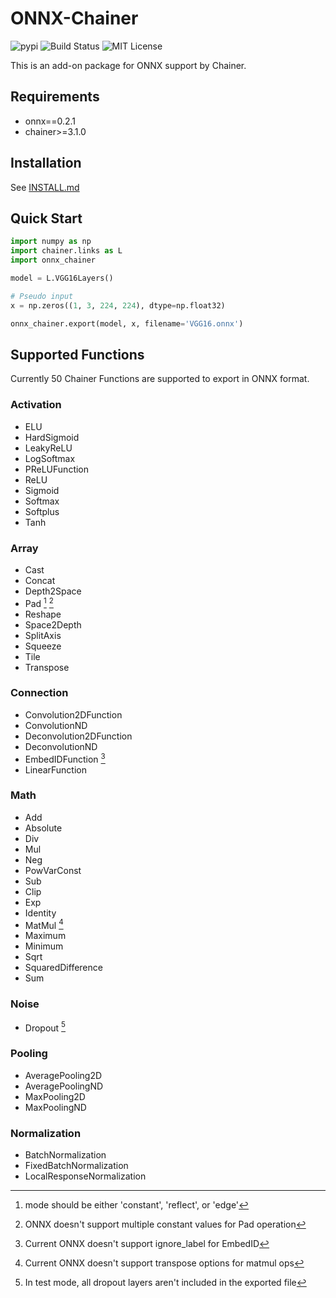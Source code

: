 # ONNX-Chainer
![pypi](https://img.shields.io/pypi/v/onnx-chainer.svg)
![Build Status](https://travis-ci.org/mitmul/onnx-chainer.svg?branch=master)
![MIT License](https://img.shields.io/github/license/mitmul/onnx-chainer.svg)

This is an add-on package for ONNX support by Chainer.

## Requirements

- onnx==0.2.1
- chainer>=3.1.0

## Installation

See [INSTALL.md](INSTALL.md)

## Quick Start

```python
import numpy as np
import chainer.links as L
import onnx_chainer

model = L.VGG16Layers()

# Pseudo input
x = np.zeros((1, 3, 224, 224), dtype=np.float32)

onnx_chainer.export(model, x, filename='VGG16.onnx')
```

## Supported Functions

Currently 50 Chainer Functions are supported to export in ONNX format.

### Activation

- ELU
- HardSigmoid
- LeakyReLU
- LogSoftmax
- PReLUFunction
- ReLU
- Sigmoid
- Softmax
- Softplus
- Tanh

### Array

- Cast
- Concat
- Depth2Space
- Pad [^pad1] [^pad2]
- Reshape
- Space2Depth
- SplitAxis
- Squeeze
- Tile
- Transpose

[^pad1]: mode should be either 'constant', 'reflect', or 'edge'
[^pad2]: ONNX doesn't support multiple constant values for Pad operation

### Connection

- Convolution2DFunction
- ConvolutionND
- Deconvolution2DFunction
- DeconvolutionND
- EmbedIDFunction [^embed1]
- LinearFunction

[^embed1]: Current ONNX doesn't support ignore_label for EmbedID

### Math

- Add
- Absolute
- Div
- Mul
- Neg
- PowVarConst
- Sub
- Clip
- Exp
- Identity
- MatMul [^matmul1]
- Maximum
- Minimum
- Sqrt
- SquaredDifference
- Sum

[^matmul1]: Current ONNX doesn't support transpose options for matmul ops

### Noise

- Dropout [^dropout1]

[^dropout1]: In test mode, all dropout layers aren't included in the exported file

### Pooling

- AveragePooling2D
- AveragePoolingND
- MaxPooling2D
- MaxPoolingND

### Normalization

- BatchNormalization
- FixedBatchNormalization
- LocalResponseNormalization
